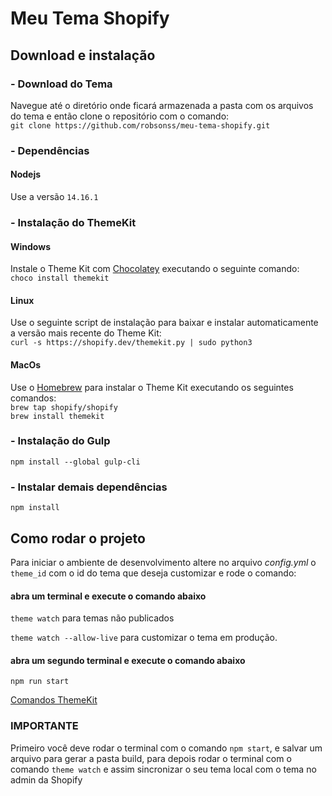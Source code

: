 # Meu Tema Shopify

## Download e instalação

### - Download do Tema

Navegue até o diretório onde ficará armazenada a pasta com os arquivos do tema e então clone o repositório com o comando:  
 `git clone https://github.com/robsonss/meu-tema-shopify.git`

### - Dependências

#### Nodejs

Use a versão `14.16.1`

### - Instalação do ThemeKit

#### Windows

Instale o Theme Kit com [Chocolatey](https://chocolatey.org/) executando o seguinte comando: <br>
`choco install themekit`

#### Linux

Use o seguinte script de instalação para baixar e instalar automaticamente a versão mais recente do Theme Kit: <br>
`curl -s https://shopify.dev/themekit.py | sudo python3`

#### MacOs

Use o [Homebrew](https://brew.sh/) para instalar o Theme Kit executando os seguintes comandos: <br>
`brew tap shopify/shopify` <br>
`brew install themekit`

### - Instalação do Gulp

`npm install --global gulp-cli`

### - Instalar demais dependências

`npm install`

## Como rodar o projeto

Para iniciar o ambiente de desenvolvimento altere no arquivo *config.yml* o `theme_id` com o id do tema que deseja customizar e rode o comando: <br>

#### abra um terminal e execute o comando abaixo

`theme watch` para temas não publicados 

`theme watch --allow-live` para customizar o tema em produção.

#### abra um segundo terminal e execute o comando abaixo

`npm run start`

[Comandos ThemeKit](https://shopify.dev/docs/themes/tools/theme-kit/command-reference)

### IMPORTANTE

Primeiro você deve rodar o terminal com o comando `npm start`, e salvar um arquivo para gerar a pasta build, para depois rodar o terminal com o comando `theme watch` e assim sincronizar o seu tema local com o tema no admin da Shopify
<br>